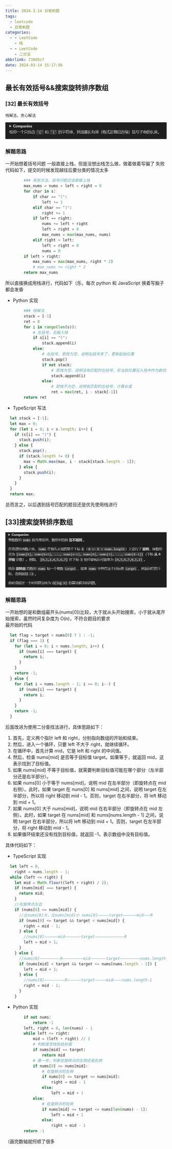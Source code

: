 ```yaml
---
title: 2024.3.14 日常刷题
tags:
  - leetcode
  - 日常刷题
categories:
  - - LeetCode
    - 栈
  - - LeetCode
    - 二分法
abbrlink: 730d5cf
date: 2024-03-14 15:17:56
---
```


<!-- @format -->

## 最长有效括号&&搜索旋转排序数组

### [32] 最长有效括号

    栈解法、贪心解法

<!--more-->

![最长有效括号题目](../images/blog-2024-03-14-15-19-26.png)

### 解题思路

一开始想着括号问题 一般直接上栈，但是没想出栈怎么做，做着做着写偏了
失败代码如下，提交的时候发现越往后要分类的情况太多

```python
        ### 失败方法，括号问题应该直接上栈
        max_nums = nums = left = right = 0
        for char in s:
            if char == "(":
                left += 1
            elif char == ")":
                right += 1
            if left == right:
                nums += left + right
                left = right = 0
                max_nums = max(max_nums, nums)
            elif right > left:
                left = right = 0
                nums = 0
        if left > right:
            max_nums = max(max_nums, right * 2)
            # max_nums += right * 2
        return max_nums
```

所以直接换成用栈进行，代码如下（乐，每次 python 和 JavaScript 换着写脑子都会发昏

- Python 实现

```python
        ### 栈解法
        stack = [-1]
        ret = 0
        for i in range(len(s)):
            # 左括号，无脑入栈
            if s[i] == "(":
                stack.append(i)
            else:
                # 右括号，若栈为空，说明右括号多了，更新起始位置
                stack.pop()
                if not stack:
                    # 若栈为空，说明没有匹配的左括号，将当前位置压入栈中作为新的起始位置
                    stack.append(i)
                else:
                    # 若栈不为空，说明有匹配的左括号，计算长度
                    ret = max(ret, i - stack[-1])
        return ret
```

- TypeScript 写法

```TypeScript
  let stack = [-1];
  let max = 0;
  for (let i = 0; i < s.length; i++) {
    if (s[i] == "(") {
      stack.push(i);
    } else {
      stack.pop();
      if (stack.length != 0) {
        max = Math.max(max, i - stack[stack.length - 1]);
      } else {
        stack.push(i);
      }
    }
  }
  return max;

```

总而言之，以后遇到括号匹配的题目还是优先使用栈进行

## [33]搜索旋转排序数组

![搜索旋转排序数组题目](../images/blog-2024-03-14-15-45-17.png)

### 解题思路

一开始想的是和数组最开头(nums[0])比较，大于就从头开始搜索，小于就从尾开始搜索，虽然时间复杂度为 O(n)，不符合题目的要求  
最开始的代码

```TypeScript
  let flag = target > nums[0] ? 1 : -1;
  if (flag === 1) {
    for (let i = 0; i < nums.length; i++) {
      if (nums[i] === target) {
        return i;
      }
    }
    return -1;
  } else {
    for (let i = nums.length - 1; i >= 0; i--) {
      if (nums[i] === target) {
        return i;
      }
    }
    return -1;
  }
```

后面改进为使用二分查找法进行，具体思路如下：

1. 首先，定义两个指针 left 和 right，分别指向数组的开始和结束。
2. 然后，进入一个循环，只要 left 不大于 right，就继续循环。
3. 在循环中，首先计算 mid，它是 left 和 right 的中间值。
4. 然后，检查 nums[mid] 是否等于目标值 target。如果等于，就返回 mid，这表示找到了目标值。
5. 如果 nums[mid] 不等于目标值，就需要判断目标值可能在哪个部分（左半部分还是右半部分）。
6. 如果 nums[0] 小于等于 nums[mid]，说明 mid 在左半部分（即旋转点在 mid 右侧）。此时，如果 target 在 nums[0] 和 nums[mid] 之间，说明 target 在左半部分，所以将 right 移动到 mid - 1。否则，target 在右半部分，将 left 移动到 mid + 1。
7. 如果 nums[0] 大于 nums[mid]，说明 mid 在右半部分（即旋转点在 mid 左侧）。此时，如果 target 在 nums[mid] 和 nums[nums.length - 1] 之间，说明 target 在右半部分，所以将 left 移动到 mid + 1。否则，target 在左半部分，将 right 移动到 mid - 1。
8. 如果循环结束还没有找到目标值，就返回 -1，表示数组中没有目标值。

具体代码如下：

- TypeScript 实现

```TypeScript
  let left = 0,
    right = nums.length - 1;
  while (left <= right) {
    let mid = Math.floor((left + right) / 2);
    if (nums[mid] === target) {
      return mid;
    }
    //在旋转点左边
    if (nums[0] <= nums[mid]) {
      //比nums[0]大，比nums[mid]小 nums[0]—————target——————mid———R
      if (nums[0] <= target && target < nums[mid]) {
        right = mid - 1;
      } else {
        //nums[0]——————mid———————target—————————————R
        left = mid + 1;
      }
    } else {
      //nums[0]—————————R—————————mid———————target—————————nums.length-1
      if (nums[mid] < target && target <= nums[nums.length - 1]) {
        left = mid + 1;
      } else {
        //nums[0]—————————R——————target—————mid————nums.length-1
        right = mid - 1;
      }
    }
```

- Python 实现

```Python
        if not nums:
            return -1
        left, right = 0, len(nums) - 1
        while left <= right:
            mid = (left + right) // 2
            # 判断是否找到目标值
            if nums[mid] == target:
                return mid
            # 第一步，判断在旋转点的左侧还是右侧
            if nums[0] <= nums[mid]:
                # 在旋转点的左侧
                if nums[0] <= target <= nums[mid]:
                    right = mid - 1
                else:
                    left = mid + 1
            else:
                # 在旋转点的右侧
                if nums[mid] <= target <= nums[len(nums) - 1]:
                    left = mid + 1
                else:
                    right = mid - 1
        return -1
```

（画完数轴就捋顺了很多
